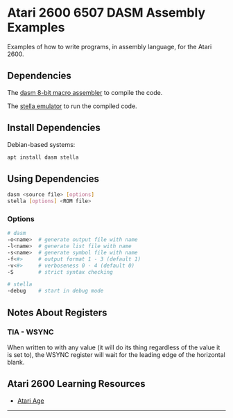 # Atari 2600 6507 DASM Assembly Examples

Examples of how to write programs, in assembly language, for the Atari 2600.

## Dependencies

The [dasm 8-bit macro assembler][20] to compile the code.

The [stella emulator][21] to run the compiled code.

## Install Dependencies

Debian-based systems:

```bash
apt install dasm stella
```

## Using Dependencies

```bash
dasm <source file> [options]
stella [options] <ROM file>
```

### Options

```bash
# dasm
-o<name>  # generate output file with name
-l<name>  # generate list file with name
-s<name>  # generate symbol file with name
-f<#>     # output format 1 - 3 (default 1)
-v<#>     # verboseness 0 - 4 (default 0)
-S        # strict syntax checking

# stella
-debug    # start in debug mode
```

## Notes About Registers

### TIA - WSYNC

When written to with any value (it will do its thing regardless of the value it
is set to), the WSYNC register will wait for the leading edge of the horizontal
blank.

## Atari 2600 Learning Resources

- [Atari Age][80]

---

[20]: https://dasm-assembler.github.io/
[21]: https://stella-emu.github.io/

[80]: https://www.atariage.com
